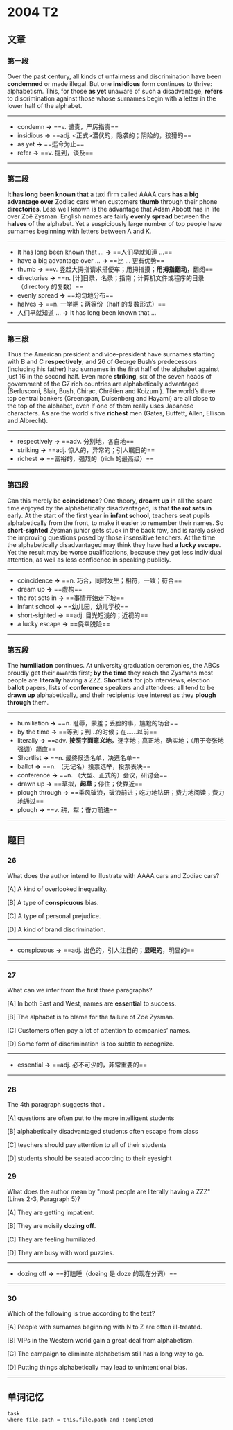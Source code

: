 
# 2004 T2

## 文章

### 第一段

Over the past century, all kinds of unfairness and discrimination have been **condemned** or made illegal. But one **insidious** form continues to thrive: alphabetism. This, for those **as yet** unaware of such a disadvantage, **refers** to discrimination against those whose surnames begin with a letter in the lower half of the alphabet.

---

- condemn **→** ==v. 谴责，严厉指责==
- insidious **→** ==adj. <正式>潜伏的，隐袭的；阴险的，狡猾的==
- as yet **→** ==迄今为止==
- refer **→** ==v. 提到，谈及==

---

### 第二段

**It has long been known that** a taxi firm called AAAA cars **has a big advantage over** Zodiac cars when customers **thumb** through their phone **directories**. Less well known is the advantage that Adam Abbott has in life over Zoë Zysman. English names are fairly **evenly spread** between the **halves** of the alphabet. Yet a suspiciously large number of top people have surnames beginning with letters between A and K. 

---

- It has long been known that ...  **→** ==人们早就知道 ...==
- have a big advantage over ...  **→** ==比 ... 更有优势==
- thumb **→** ==v. 竖起大拇指请求搭便车；用拇指摸；**用拇指翻动**，翻阅==
- directories **→** ==n. [计]目录，名录；指南；计算机文件或程序的目录（directory 的复数）==
- evenly spread **→** ==均匀地分布==
- halves **→** ==n. 一学期；两等份（half 的复数形式）==
- 人们早就知道 ... **→** It has long been known that ... 

---

### 第三段

Thus the American president and vice-president have surnames starting with B and C **respectively**; and 26 of George Bush’s predecessors (including his father) had surnames in the first half of the alphabet against just 16 in the second half. Even more **striking**, six of the seven heads of government of the G7 rich countries are alphabetically advantaged (Berlusconi, Blair, Bush, Chirac, Chrétien and Koizumi). The world’s three top central bankers (Greenspan, Duisenberg and Hayami) are all close to the top of the alphabet, even if one of them really uses Japanese characters. As are the world's five **richest** men (Gates, Buffett, Allen, Ellison and Albrecht).

---

- respectively **→** ==adv. 分别地，各自地==
- striking **→** ==adj. 惊人的，异常的；引人瞩目的==
- richest **→** ==富裕的，强烈的（rich 的最高级）==

---

### 第四段

Can this merely be **coincidence**? One theory, **dreamt up** in all the spare time enjoyed by the alphabetically disadvantaged, is that **the rot sets in** early. At the start of the first year in **infant school**, teachers seat pupils alphabetically from the front, to make it easier to remember their names. So **short-sighted** Zysman junior gets stuck in the back row, and is rarely asked the improving questions posed by those insensitive teachers. At the time the alphabetically disadvantaged may think they have had **a lucky escape**. Yet the result may be worse qualifications, because they get less individual attention, as well as less confidence in speaking publicly.

---

- coincidence **→** ==n. 巧合，同时发生；相符，一致；符合==
- dream up **→** ==虚构==
- the rot sets in **→** ==事情开始走下坡==
- infant school **→** ==幼儿园，幼儿学校==
- short-sighted **→** ==adj. 目光短浅的；近视的==
- a lucky escape **→** ==侥幸脱险==

---

### 第五段

The **humiliation** continues. At university graduation ceremonies, the ABCs proudly get their awards first; **by the time** they reach the Zysmans most people are **literally** having a ZZZ. **Shortlists** for job interviews, election **ballot** papers, lists of **conference** speakers and attendees: all tend to be **drawn up** alphabetically, and their recipients lose interest as they **plough through** them.

---

- humiliation **→** ==n. 耻辱，蒙羞；丢脸的事，尴尬的场合==
- by the time **→** ==等到；到…的时候；在……以前==
- literally **→** ==adv. **按照字面意义地**，逐字地；真正地，确实地；（用于夸张地强调）简直==
- Shortlist **→** ==n. 最终候选名单，决选名单==
- ballot **→** ==n. （无记名）投票选举，投票表决==
- conference **→** ==n. （大型、正式的）会议，研讨会==
- drawn up **→** ==草拟，**起草**；停住；使靠近==
- plough through **→** ==乘风破浪，破浪前进；吃力地钻研；费力地阅读；费力地通过==
- plough **→** ==v. 耕，犁；奋力前进==

---

## 题目

### 26

What does the author intend to illustrate with AAAA cars and Zodiac cars? 

[A] A kind of overlooked inequality.

[B] A type of **conspicuous** bias. 

[C] A type of personal prejudice.

[D] A kind of brand discrimination.

---

- conspicuous **→** ==adj. 出色的，引人注目的；**显眼的**，明显的==

---

### 27

What can we infer from the first three paragraphs?

[A] In both East and West, names are **essential** to success. 

[B] The alphabet is to blame for the failure of Zoë Zysman.

[C] Customers often pay a lot of attention to companies’ names. 

[D] Some form of discrimination is too subtle to recognize.

---

- essential **→** ==adj. 必不可少的，非常重要的==

---

### 28

The 4th paragraph suggests that	.

[A] questions are often put to the more intelligent students

[B] alphabetically disadvantaged students often escape from class 

[C] teachers should pay attention to all of their students

[D] students should be seated according to their eyesight

### 29

What does the author mean by "most people are literally having a ZZZ" (Lines 2-3, Paragraph 5)?

[A] They are getting impatient. 

[B] They are noisily **dozing off**. 

[C] They are feeling humiliated.

[D] They are busy with word puzzles.

---

- dozing off **→** ==打瞌睡（dozing 是 doze 的现在分词）==

---

### 30

Which of the following is true according to the text?

[A] People with surnames beginning with N to Z are often ill-treated. 

[B] VIPs in the Western world gain a great deal from alphabetism.

[C] The campaign to eliminate alphabetism still has a long way to go. 

[D] Putting things alphabetically may lead to unintentional bias.

---

## 单词记忆

```dataview
task
where file.path = this.file.path and !completed
```